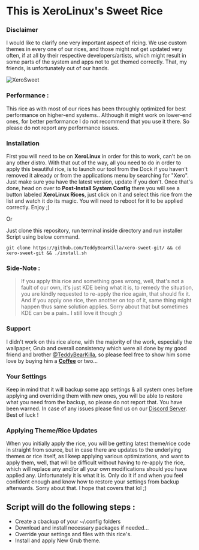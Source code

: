 # This is XeroLinux's Sweet Rice

### Disclaimer

I would like to clarify one very important aspect of ricing. We use custom themes in every one of our rices, and those might not get updated very often, if at all by their respective developers/artists, which might result in some parts of the system and apps not to get themed correctly. That, my friends, is unfortunately out of our hands.

![XeroSweet](https://i.imgur.com/j2DtIrN.jpeg)

### Performance :

This rice as with most of our rices has been throughly optimized for best performance on higher-end systems.. Although it might work on lower-end ones, for better performance I do not recommend that you use it there. So please do not report any performance issues.

### Installation

First you will need to be on **XeroLinux** in order for this to work, can't be on any other distro. With that out of the way, all you need to do in order to apply this beautiful rice, is to launch our tool from the Dock if you haven't removed it already or from the applications menu by searching for "Xero".  Just make sure you have the latest version, update if you don't. Once that's done, head on over to **Post-Install System Config** there you will see a button labeled **XeroLinux Rices**, just click on it and select this rice from the list and watch it do its magic. You will need to reboot for it to be applied correctly. Enjoy ;)

Or

Just clone this repository, run terminal inside directory and run installer Script using below command.

`git clone https://github.com/TeddyBearKilla/xero-sweet-git/ && cd xero-sweet-git && ./install.sh`

### Side-Note :

> If you apply this rice and something goes wrong, well, that's not a fault of our own, it's just KDE being what it is, to remedy the situation, you are kindly requested to re-apply the rice again, that should fix it. And if you apply one rice, then another on top of it, same thing might happen thus same solution applies. Sorry about that but sometimes KDE can be a pain.. I still love it though ;)

### Support

I didn't work on this rice alone, with the majority of the work, especially the wallpaper, Grub and overall consistency which were all done by my good friend and brother [@TeddyBearKilla](https://github.com/TeddyBearKilla), so please feel free to show him some love by buying him a [**Coffee**](https://ko-fi.com/teddybearkilla) or two...

### Your Settings

Keep in mind that it will backup some app settings & all system ones before applying and overriding them with new ones, you will be able to restore what you need from the backup, so please do not report that. You have been warned. In case of any issues please find us on our [Discord Server](https://discord.gg/Xg6T78ahtK). Best of luck !

### Applying Theme/Rice Updates

When you initially apply the rice, you will be getting latest theme/rice code in straight from source, but in case there are updates to the underlying themes or rice itself, as I keep applying various optimizations, and want to apply them, well, that will be difficult without having to re-apply the rice, which will replace any and/or all your own modifications should you have applied any. Unfortunately it is what it is. Only do it if and when you feel confident enough and know how to restore your settings from backup afterwards. Sorry about that. I hope that covers that lol ;)

## Script will do the following steps :

- Create a cbackup of your ~/.config folders
- Download and install necessary packages if needed...
- Override your settings and files with this rice's.
- Install and apply New Grub theme.
